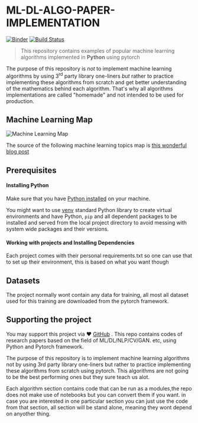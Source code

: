 # ML-DL-ALGO-PAPER-IMPLEMENTATION

[![Binder](https://mybinder.org/badge_logo.svg)](https://mybinder.org/v2/gh/allaye/AI-PAPER-IMPLEMENTATION/master?filepath=notebooks)
[![Build Status](https://travis-ci.org/allaye/AI-PAPER-IMPLEMENTATION.svg?branch=master)](https://travis-ci.org/allaye/AI-PAPER-IMPLEMENTATION)

<!-- > _You might be interested in 🤖 [Interactive Machine Learning Experiments](https://github.com/Allaye/AI-PAPER-IMPLEMENTATION)_ -->

<!-- _For Octave/MatLab version of this repository please check [machine-learning-octave](https://github.com/trekhleb/machine-learning-octave) project._ -->
<!-- pip install torch==1.7.1+cu101 torchvision==0.8.2+cu101 torchaudio==0.7.2 -f https://download.pytorch.org/whl/torch_stable.html -->

> This repository contains examples of popular machine learning algorithms implemented in **Python** using pytorch

The purpose of this repository is _not_ to implement machine learning algorithms by using 3<sup>rd</sup> party library one-liners _but_ rather to practice implementing these algorithms from scratch and get better understanding of the mathematics behind each algorithm. That's why all algorithms implementations are called "homemade" and not intended to be used for production.



## Machine Learning Map

![Machine Learning Map](images/machine-learning-map.png)

The source of the following machine learning topics map is [this wonderful blog post](https://vas3k.ru/blog/machine_learning/)

## Prerequisites

#### Installing Python

Make sure that you have [Python installed](https://realpython.com/installing-python/) on your machine.

You might want to use [venv](https://docs.python.org/3/library/venv.html) standard Python library
to create virtual environments and have Python, `pip` and all dependent packages to be installed and 
served from the local project directory to avoid messing with system wide packages and their 
versions.

#### Working with projects and Installing Dependencies

Each project comes with their personal requirements.txt so one can use that to set up their environment, this is based on what you want though

## Datasets

The project normally wont contain any data for training, all most all dataset used for this training are downloaded from the pytorch framework.

## Supporting the project

You may support this project via ❤️️ [GitHub](https://github.com/sponsors/allaye) .
This repo contains codes of research papers based on the field of ML/DL/NLP/CV/GAN. etc,  using Python and Pytorch framework.

The purpose of this repository is to implement machine learning algorithms not by using 3rd party library one-liners but rather to practice implementing these algorithms from scratch using pytorch. This algorithms are not going to be the best performing ones but they sure teach us alot.

Each algorithm section contains code that can be run as a modules,the repo does not make use of notebooks but you can convert them if you want. in case you are interested in one particular section you can just use the code from that section, all section will be stand alone, meaning they wont depend on anyother thing.
